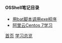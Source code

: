#### OSShell笔记目录

* [用bat脚本调用exe程序](201904001.md)
* [阿里云Centos 7学习](201905001.md)


[首页](../../README.md)  [学习总览](../../introduction/studyCatalogList.md)
